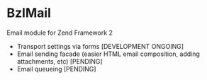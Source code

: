 BzlMail
========

Email module for Zend Framework 2

* Transport settings via forms [DEVELOPMENT ONGOING]
* Email sending facade (easier HTML email composition, adding attachments, etc) [PENDING]
* Email queueing [PENDING]
